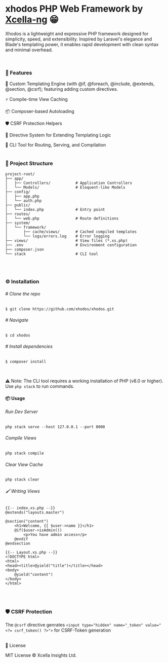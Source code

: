 # xhodos PHP  Web Framework by [Xcella-ng](https://github.com/Xcella-ng) 😁

Xhodos is a lightweight and expressive PHP framework designed for simplicity, speed, and extensibility. Inspired by Laravel's elegance and Blade's templating power, it enables rapid development with clean syntax and minimal overhead.

<br>

### 🚀 Features

🔧 Custom Templating Engine (with @if, @foreach, @include, @extends, @section, @csrf); featuring adding custom directives.

⚡ Compile-time View Caching

📦 Composer-based Autoloading

🛡️ CSRF Protection Helpers

🧩 Directive System for Extending Templating Logic

🧰 CLI Tool for Routing, Serving, and Compilation
<br>
<br>

### 📁 Project Structure

```
project-root/
├── app/
│   ├── Controllers/           # Application Controllers
│   └── Models/                # Eloquent-like Models
├── config/
│   ├── app.php
│   └── auth.php
├── public/
│   └── index.php              # Entry point
├── routes/
│   └── web.php                # Route definitions
├── system/
│   └── framework/
│       ├── cache/views/       # Cached compiled templates
│       └── logs/errors.log    # Error logging
├── views/                     # View files (*.xs.php)
├── .env                       # Environment configuration
├── composer.json
└── stack                      # CLI tool
```
<br>
<br>

### ⚙️ Installation

###### # Clone the repo
`$ git clone https://github.com/xhodos/xhodos.git`

###### # Navigate
`$ cd xhodos`

###### # Install dependencies
`$ composer install`

<br>

⚠️ Note: The CLI tool requires a working installation of PHP (v8.0 or higher). Use `php stack` to run commands.

#### 📦 Usage

###### Run Dev Server

`php stack serve --host 127.0.0.1 --port 8000`

###### Compile Views

`php stack compile`

###### Clear View Cache

`php stack clear`

###### 🖌️ Writing Views
```
{{-- index.xs.php --}}
@extends("layouts.master")

@section("content")
    <h1>Welcome, {{ $user->name }}</h1>
    @if($user->isAdmin())
        <p>You have admin access</p>
    @endif
@endsection

{{-- Layout.xs.php --}}
<!DOCTYPE html>
<html>
<head><title>@yield("title")</title></head>
<body>
    @yield("content")
</body>
</html>
```
<br>
<br>

### 🛡️ CSRF Protection

The `@csrf` directive genrates `<input type="hidden" name="_token" value="<?= csrf_token() ?>">` for CSRF-Token generation
<br>
<br>

📜 License

MIT License © Xcella Insights Ltd.
